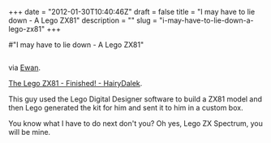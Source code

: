 +++
date = "2012-01-30T10:40:46Z"
draft = false
title = "I may have to lie down - A Lego ZX81"
description = ""
slug = "i-may-have-to-lie-down-a-lego-zx81"
+++

#"I may have to lie down - A Lego ZX81"

<p style="text-align: center;"><a href="http://hairydalek.posterous.com/the-lego-zx81-finished"><img src='https://s3-eu-west-1.amazonaws.com/conoroneill.net/wp-content/uploads/2012/01/6754602045_e1a26420ae.jpg' alt='' /></a></p>
via <a href="http://www.ewanspence.com/blog/2012/01/30/the-lego-zx81/">Ewan</a>.

<a href="http://hairydalek.posterous.com/the-lego-zx81-finished">The Lego ZX81 - Finished! - HairyDalek</a>.

This guy used the Lego Digital Designer software to build a ZX81 model and then Lego generated the kit for him and sent it to him in a custom box.

You know what I have to do next don't you? Oh yes, Lego ZX Spectrum, you will be mine.

&nbsp;